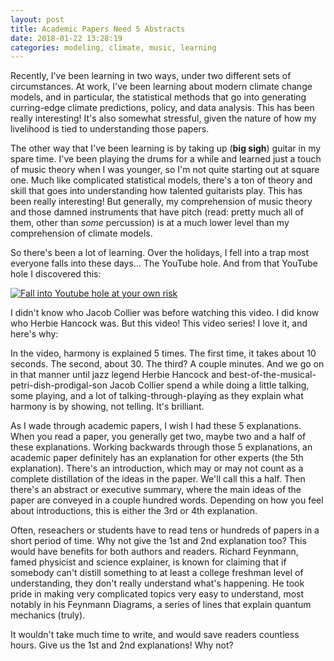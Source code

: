 ```yaml
---
layout: post
title: Academic Papers Need 5 Abstracts
date: 2018-01-22 13:28:19
categories: modeling, climate, music, learning
---
```


Recently, I've been learning in two ways, under two different sets of 
circumstances. At work, I've been learning about modern climate change 
models, and in particular, the statistical methods that go into 
generating curring-edge climate predictions, policy, and data analysis. 
This has been really interesting! It's also somewhat stressful, given 
the nature of how my livelihood is tied to understanding those papers. 

The other way that I've been learning is by taking up (**big 
sigh**) guitar in my spare time. I've been playing the drums for a while 
and learned just a touch of music theory when I was younger, so I'm not 
quite starting out at square one. Much like complicated statistical 
models, there's a ton of theory and skill that goes into understanding 
how talented guitarists play. This has been really interesting! But 
generally, my comprehension of music theory and those damned instruments 
that have pitch (read: pretty much all of them, other than _some_ percussion) is 
at a much lower level than my comprehension of climate models. 

So there's been a lot of learning. Over the holidays, I fell into a trap 
most everyone falls into these days... The YouTube hole. And from that 
YouTube hole I discovered this: 

[![Fall into Youtube hole at your own risk](https://img.youtube.com/vi/eRkgK4jfi6M/0.jpg)](https://www.youtube.com/watch?v=eRkgK4jfi6M)

I didn't know who Jacob Collier was before watching this video. I did know who Herbie Hancock 
was. But this video! This video series! I love it, and here's why:

In the video, harmony is explained 5 times. The first time, it takes 
about 10 seconds. The second, about 30. The third? A couple minutes. And 
we go on in that manner until jazz legend Herbie Hancock and 
best-of-the-musical-petri-dish-prodigal-son Jacob Collier spend a while 
doing a little talking, some playing, and a lot of 
talking-through-playing as they explain what harmony is by showing, not 
telling. It's brilliant. 

As I wade through academic papers, I wish I had these 5 explanations. 
When you read a paper, you generally get two, maybe two and a half of 
these explanations. Working backwards through those 5 explanations, an 
academic paper definitely has an explanation for other experts (the 5th 
explanation). There's an introduction, which may or may not count as a 
complete distillation of the ideas in the paper. We'll call this a half. 
Then there's an abstract or executive summary, where the main ideas of 
the paper are conveyed in a couple hundred words. Depending on how you 
feel about introductions, this is either the 3rd or 4th explanation. 

Often, reseachers or students have to read tens or hundreds of papers in 
a short period of time. Why not give the 1st and 2nd explanation too? 
This would have benefits for both authors and readers. Richard Feynmann, 
famed physicist and science explainer, is known for claiming that if 
somebody can't distill something to at least a college freshman level of 
understanding, they don't really understand what's happening. He took 
pride in making very complicated topics very easy to understand, most 
notably in his Feynmann Diagrams, a series of lines that explain quantum 
mechanics (truly).

It wouldn't take much time to write, and would save readers countless 
hours. Give us the 1st and 2nd explanations! Why not? 

